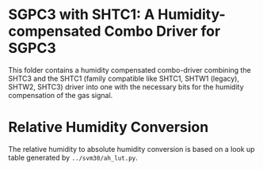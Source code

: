 # SGPC3 with SHTC1: A Humidity-compensated Combo Driver for SGPC3
This folder contains a humidity compensated combo-driver combining the SHTC3 and
the SHTC1 (family compatible like SHTC1, SHTW1 (legacy), SHTW2, SHTC3) driver
into one with the necessary bits for the humidity compensation of the gas
signal.

# Relative Humidity Conversion
The relative humidity to absolute humidity conversion is based on a look up
table generated by `../svm30/ah_lut.py`.
